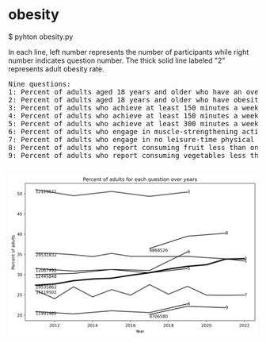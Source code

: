 # obesity

$ pyhton obesity.py

In each line, left number represents the number of participants while right number indicates question number.
The thick solid line labeled "2" represents adult obesity rate.

<pre>
Nine questions:
1: Percent of adults aged 18 years and older who have an overweight classification
2: Percent of adults aged 18 years and older who have obesity
3: Percent of adults who achieve at least 150 minutes a week of moderate-intensity aerobic physical activity or 75 minutes a week of vigorous-intensity aerobic activity (or an equivalent combination)
4: Percent of adults who achieve at least 150 minutes a week of moderate-intensity aerobic physical activity or 75 minutes a week of vigorous-intensity aerobic physical activity and engage in muscle-strengthening activities on 2 or more days a week
5: Percent of adults who achieve at least 300 minutes a week of moderate-intensity aerobic physical activity or 150 minutes a week of vigorous-intensity aerobic activity (or an equivalent combination)
6: Percent of adults who engage in muscle-strengthening activities on 2 or more days a week
7: Percent of adults who engage in no leisure-time physical activity  
8: Percent of adults who report consuming fruit less than one time daily
9: Percent of adults who report consuming vegetables less than one time daily

</pre>
<img src='result.png' hight=480 width=640>
